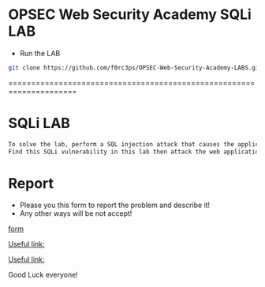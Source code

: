 # OPSEC Web Security Academy SQLi LAB

- Run the LAB
```bash
git clone https://github.com/f0rc3ps/OPSEC-Web-Security-Academy-LABS.git §§ cd OPSEC-Web-Security-Academy-LABS/SQLi/ §§ docker-compose up -d
```

=====================================================================
# SQLi LAB
```xml
To solve the lab, perform a SQL injection attack that causes the application to display one or more errors.
Find this SQLi vulnerability in this lab then attack the web application, then you must describe all user of this application, which basicly you can't see it!
```


# Report
- Please you this form to report the problem and describe it!
- Any other ways will be not accept!

[form](https://github.com/f0rc3ps/OPSEC-Web-Security-Academy-LABS/blob/main/SQLi/report.txt)

[Useful link:](https://github.com/nu11secur1ty/G0BurpSQLmaPI)

[Useful link:](https://github.com/nu11secur1ty/Docker)

Good Luck everyone!
